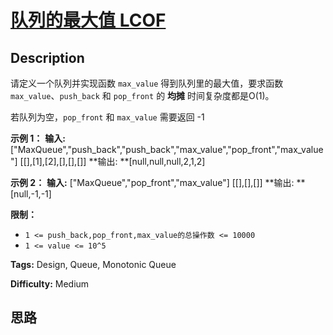 # [队列的最大值 LCOF][title]

## Description

请定义一个队列并实现函数 `max_value` 得到队列里的最大值，要求函数`max_value`、`push_back` 和 `pop_front` 的
**均摊** 时间复杂度都是O(1)。

若队列为空，`pop_front` 和 `max_value` 需要返回 -1

**示例 1：**
            **输入:**     ["MaxQueue","push_back","push_back","max_value","pop_front","max_value"]    [[],[1],[2],[],[],[]]    **输出:  **[null,null,null,2,1,2]    

**示例 2：**
            **输入:**     ["MaxQueue","pop_front","max_value"]    [[],[],[]]    **输出:  **[null,-1,-1]    



**限制：**

  * `1 <= push_back,pop_front,max_value的总操作数 <= 10000`
  * `1 <= value <= 10^5`


**Tags:** Design, Queue, Monotonic Queue

**Difficulty:** Medium

## 思路

[title]: https://leetcode-cn.com/problems/dui-lie-de-zui-da-zhi-lcof

